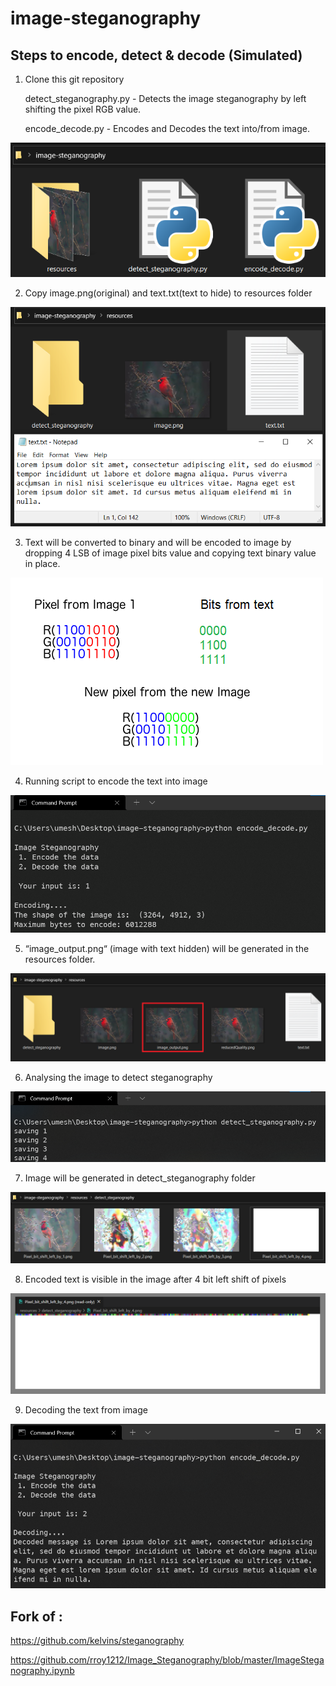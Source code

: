 # image-steganography

## Steps to encode, detect & decode (Simulated)

1.  Clone this git repository

    detect\_steganography.py - Detects the image steganography by left shifting the pixel RGB value.

    encode\_decode.py - Encodes and Decodes the text into/from image.

![](readme/image7.png)


2.  Copy image.png(original) and text.txt(text to hide) to resources folder

![](readme/image5.png)

3.  Text will be converted to binary and will be encoded to image by dropping 4 LSB of image pixel bits value and copying text binary value in place.

![](readme/image1.png)


4.  Running script to encode the text into image

![](readme/image6.png)

5.  “image\_output.png“ (image with text hidden) will be generated in the resources folder.

![](readme/image2.png)

6.  Analysing the image to detect steganography

![](readme/image4.png)


7.  Image will be generated in detect\_steganography folder

![](readme/image3.png)

8.  Encoded text is visible in the image after 4 bit left shift of pixels

![](readme/image9.png)

9.  Decoding the text from image

![](readme/image8.png)


## Fork of :

https://github.com/kelvins/steganography

https://github.com/rroy1212/Image_Steganography/blob/master/ImageSteganography.ipynb
